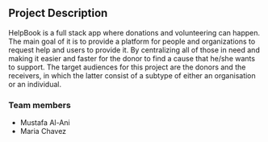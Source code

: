 ## Project Description

HelpBook is a full stack app where donations and volunteering can happen. The main goal of it is to provide a platform for people and organizations to request help and users to provide it. By centralizing all of those in need and making it easier and faster for the donor to find a cause that he/she wants to support.
The target audiences for this project are the donors and the receivers, in which the latter consist of a subtype of either an organisation or an individual.

### Team members

- Mustafa Al-Ani
- Maria Chavez
